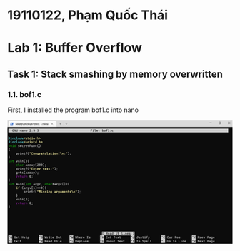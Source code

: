 # 19110122, Phạm Quốc Thái

# Lab 1: Buffer Overflow

## Task 1: Stack smashing by memory overwritten

### 1.1. bof1.c

First, I installed the program bof1.c into nano

<a href="https://github.com/sliCeeee/Information-Security-Lab/blob/main/Lab%201/images/image1.png"><img src="images/image1.png" alt=""></a>
